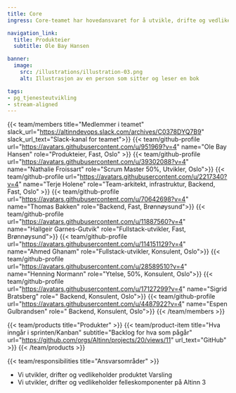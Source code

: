 ```yaml
---
title: Core
ingress: Core-teamet har hovedansvaret for å utvikle, drifte og vedlikeholde produktet Varsling, samt et knippe interne felleskomponenter som støtter ulike produkter i Altinn 3.

navigation_link:
  title: Produkteier
  subtitle: Ole Bay Hansen

banner:
  image:
    src: /illustrations/illustration-03.png
    alt: Illustrasjon av en person som sitter og leser en bok

tags:
- pg_tjenesteutvikling
- stream-aligned
---
```


{{< team/members title="Medlemmer i teamet" slack_url="https://altinndevops.slack.com/archives/C0378DYQ7B9" slack_url_text="Slack-kanal for teamet">}}
{{< team/github-profile url="https://avatars.githubusercontent.com/u/951969?v=4" name="Ole Bay Hansen" role="Produkteier, Fast, Oslo" >}}
{{< team/github-profile url="https://avatars.githubusercontent.com/u/39302088?v=4" name="Nathalie Froissart" role="Scrum Master 50%, Utvikler,  Oslo">}}
{{< team/github-profile url="https://avatars.githubusercontent.com/u/2217340?v=4" name="Terje Holene" role="Team-arkitekt, infrastruktur, Backend, Fast, Oslo" >}}
{{< team/github-profile url="https://avatars.githubusercontent.com/u/70642698?v=4" name="Thomas Bakken" role="Backend, Fast, Brønnøysund">}}
{{< team/github-profile url="https://avatars.githubusercontent.com/u/11887560?v=4" name="Hallgeir Garnes-Gutvik" role="Fullstack-utvikler, Fast, Brønnøysund">}}
{{< team/github-profile url="https://avatars.githubusercontent.com/u/114151129?v=4" name="Ahmed Ghanam" role="Fullstack-utvikler, Konsulent, Oslo">}}
{{< team/github-profile url="https://avatars.githubusercontent.com/u/28589510?v=4" name="Henning Normann" role="Ytelse, 50%, Konsulent, Oslo">}}
{{< team/github-profile url="https://avatars.githubusercontent.com/u/17127299?v=4" name="Sigrid Bratsberg" role=" Backend, Konsulent, Oslo">}}
{{< team/github-profile url="https://avatars.githubusercontent.com/u/4487922?v=4" name="Espen Gulbrandsen" role=" Backend, Konsulent, Oslo">}}
{{< /team/members >}}

{{< team/products title="Produkter" >}}
{{< team/product-item title="Hva inngår i sprinten/Kanban" subtitle="Backlog for hva som pågår" url="https://github.com/orgs/Altinn/projects/20/views/11" url_text="GitHub" >}}
{{< /team/products >}}

{{< team/responsibilities title="Ansvarsområder" >}}

- Vi utvikler, drifter og vedlikeholder produktet Varsling
- Vi utvikler, drifter og vedlikeholder felleskomponenter på Altinn 3
